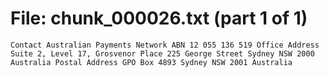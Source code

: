 ﻿# File: chunk_000026.txt (part 1 of 1)
```
Contact Australian Payments Network ABN 12 055 136 519 Office Address Suite 2, Level 17, Grosvenor Place 225 George Street Sydney NSW 2000 Australia Postal Address GPO Box 4893 Sydney NSW 2001 Australia
```

